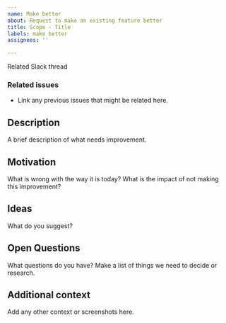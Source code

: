 ```yaml
---
name: Make better
about: Request to make an existing feature better
title: Scope - Title
labels: make better
assignees: ''

---
```


Related Slack thread

### Related issues
- Link any previous issues that might be related here.

## Description
A brief description of what needs improvement.

## Motivation
What is wrong with the way it is today? What is the impact of not making this improvement?

## Ideas
What do you suggest?

## Open Questions
What questions do you have? Make a list of things we need to decide or research.

## Additional context
Add any other context or screenshots here.
